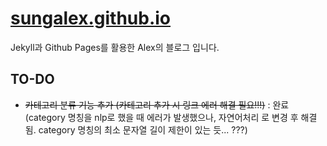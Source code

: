 # [sungalex.github.io](https://sungalex.github.io)

Jekyll과 Github Pages를 활용한 Alex의 블로그 입니다.


## TO-DO

- <del>카테고리 분류 기능 추가 (카테고리 추가 시 링크 에러 해결 필요!!!)</del> : 완료 (category 명칭을 nlp로 했을 때 에러가 발생했으나, 자연어처리 로 변경 후 해결됨. category 명칭의 최소 문자열 길이 제한이 있는 듯... ???)